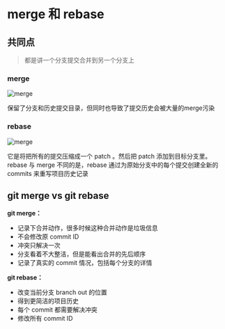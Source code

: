 # merge 和 rebase

## 共同点

> 都是讲一个分支提交合并到另一个分支上

### merge

![merge](https://mmbiz.qpic.cn/mmbiz_svg/SQd7RF5caa2crcv2atiarMHHTk0scF8ASF5uS052OXgUicxBULradgTMh1JwmBYOA4g03pB9JVdaM6yfjngmFVVmJuc3CBhv9ib/640?wx_fmt=svg&tp=webp&wxfrom=5&wx_lazy=1&wx_co=1)

保留了分支和历史提交目录，但同时也导致了提交历史会被大量的merge污染

### rebase


![merge](https://mmbiz.qpic.cn/mmbiz_svg/SQd7RF5caa2crcv2atiarMHHTk0scF8ASC28gOg3DslTb4cxCT2vQiaMKkaPC6wfuXTRiaC9pMvhm0ChLoRXjd3SogeaVu1Y7N7/640?wx_fmt=svg&tp=webp&wxfrom=5&wx_lazy=1&wx_co=1)


它是将把所有的提交压缩成一个 patch 。然后把 patch 添加到目标分支里。rebase 与 merge 不同的是，rebase 通过为原始分支中的每个提交创建全新的 commits 来重写项目历史记录


## git merge vs git rebase
**git merge：**

- 记录下合并动作，很多时候这种合并动作是垃圾信息
- 不会修改原 commit ID
- 冲突只解决一次
- 分支看着不大整洁，但是能看出合并的先后顺序
- 记录了真实的 commit 情况，包括每个分支的详情

 **git rebase：**

- 改变当前分支 branch out 的位置
- 得到更简洁的项目历史
- 每个 commit 都需要解决冲突
- 修改所有 commit ID